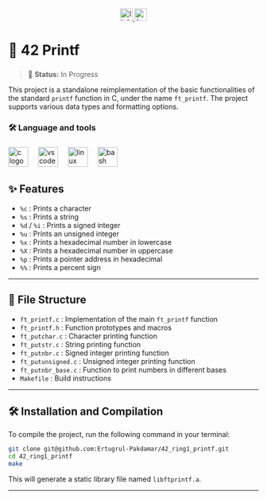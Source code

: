 ###

<div align="center">
  <a href="https://www.linkedin.com/in/ertu%C4%9Frul-pakdamar/" target="_blank">
    <img src="https://img.shields.io/static/v1?message=LinkedIn&logo=linkedin&label=&color=0077B5&logoColor=white&labelColor=&style=for-the-badge" height="25" alt="linkedin logo"  />
  </a>
  <a href="https://www.hackerrank.com/ertu_pakdamar" target="_blank">
    <img src="https://img.shields.io/static/v1?message=HackerRank&logo=hackerrank&label=&color=2EC866&logoColor=white&labelColor=&style=for-the-badge" height="25" alt="hackerrank logo"  />
  </a>
</div>

###

# 🚀 42 Printf

###

> 🚧 **Status:** In Progress

This project is a standalone reimplementation of the basic functionalities of the standard `printf` function in C, under the name `ft_printf`. The project supports various data types and formatting options.


###

<h3 align="left">🛠 Language and tools</h3>

###

<div align="left">
  <img src="https://cdn.jsdelivr.net/gh/devicons/devicon/icons/c/c-original.svg" height="40" alt="c logo"  />
  <img width="12" />
  <img src="https://cdn.jsdelivr.net/gh/devicons/devicon/icons/vscode/vscode-original.svg" height="40" alt="vscode logo"  />
  <img width="12" />
  <img src="https://cdn.jsdelivr.net/gh/devicons/devicon/icons/linux/linux-original.svg" height="40" alt="linux logo"  />
  <img width="12" />
  <img src="https://cdn.jsdelivr.net/gh/devicons/devicon/icons/bash/bash-original.svg" height="40" alt="bash logo"  />
</div>

###

## ✨ Features

- `%c` : Prints a character
- `%s` : Prints a string
- `%d` / `%i` : Prints a signed integer
- `%u` : Prints an unsigned integer
- `%x` : Prints a hexadecimal number in lowercase
- `%X` : Prints a hexadecimal number in uppercase
- `%p` : Prints a pointer address in hexadecimal
- `%%` : Prints a percent sign

---

## 📁 File Structure

- `ft_printf.c` : Implementation of the main `ft_printf` function
- `ft_printf.h` : Function prototypes and macros
- `ft_putchar.c` : Character printing function
- `ft_putstr.c` : String printing function
- `ft_putnbr.c` : Signed integer printing function
- `ft_putunsigned.c` : Unsigned integer printing function
- `ft_putnbr_base.c` : Function to print numbers in different bases
- `Makefile` : Build instructions

---

## 🛠️ Installation and Compilation

To compile the project, run the following command in your terminal:

```sh
git clone git@github.com:Ertugrul-Pakdamar/42_ring1_printf.git
cd 42_ring1_printf
make
```

This will generate a static library file named `libftprintf.a`.

---